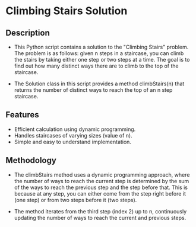 # Climbing Stairs Solution

## Description
* This Python script contains a solution to the "Climbing Stairs" problem. The problem is as follows: given n steps in a staircase, you can climb the stairs by taking either one step or two steps at a time. The goal is to find out how many distinct ways there are to climb to the top of the staircase.

* The Solution class in this script provides a method climbStairs(n) that returns the number of distinct ways to reach the top of an n step staircase.

## Features
* Efficient calculation using dynamic programming.
* Handles staircases of varying sizes (value of n).
* Simple and easy to understand implementation.

## Methodology
* The climbStairs method uses a dynamic programming approach, where the number of ways to reach the current step is determined by the sum of the ways to reach the previous step and the step before that. This is because at any step, you can either come from the step right before it (one step) or from two steps before it (two steps).

* The method iterates from the third step (index 2) up to n, continuously updating the number of ways to reach the current and previous steps.

